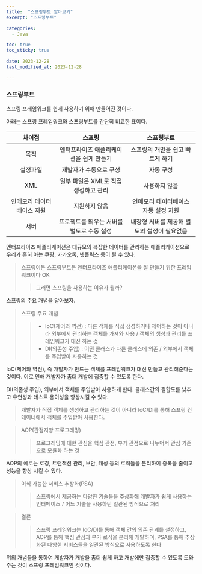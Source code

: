 ```yaml
---
title:  "스프링부트 알아보기"
excerpt: "스프링부트"

categories:
  - Java

toc: true
toc_sticky: true

date: 2023-12-28
last_modified_at: 2023-12-28

---
```


### 스프링부트
스프링 프레임워크를 쉽게 사용하기 위해 만들어진 것이다.

아래는 스프링 프레임워크와 스프링부트를 간단히 비교한 표이다.

|      차이점       |           스프링           |            스프링부트         |
|:--------------:|:-----------------------:|:------------------------:|
|       목적       |  엔터프라이즈 애플리케이션을 쉽게 만들기  |    스프링의 개발을 쉽고 빠르게 하기    |
|      설정파일      |      개발자가 수동으로 구성       |          자동 구성           |
|      XML       | 일부 파일은 XML로 직접 생성하고 관리  |         사용하지 않음          |
| 인메모리 데이터베이스 지원 |         지원하지 않음         |   인메모리 데이터베이스 자동 설정 지원   |
|       서버       | 프로젝트를 띄우는 서버를 별도로 수동 설정 | 내장형 서버를 제공해 별도의 설정이 필요없음 |

엔터프라이즈 애플리케이션은 대규모의 복잡한 데이터를 관리하는 애플리케이션으로 우리가 흔히 아는 쿠팡, 카카오톡, 넷플릭스 등이 될 수 있다.

> 스프링이든 스프링부트든 엔터프라이즈 애플리케이션을 잘 만들기 위한 프레임워크이다 OK
> > 그러면 스프링을 사용하는 이유가 뭘까?

스프링의 주요 개념을 알아보자.

> 스프링 주요 개념
>> * IoC(제어와 역전) : 다른 객체를 직접 생성하거나 제어하는 것이 아니라 외부에서 관리하는 객체를 가져와 사용 / 객체의 생성과 관리를 프레임워크가 대신 하는 것
>> * DI(의존성 주입) : 어떤 클래스가 다른 클래스에 의존 / 외부에서 객체를 주입받아 사용하는 것

IoC(제어와 역전), 즉 개발자가 만드는 객체를 프레임워크가 대신 만들고 관리해준다는 것이다.
이로 인해 개발자가 좀더 개발에 집중할 수 있도록 한다.

DI(의존성 주입), 외부에서 객체를 주입받아 사용하게 한다. 클래스간의 결합도를 낮추고 유연성과 테스트 용이성을 향상시킬 수 있다.

> 개발자가 직접 객체를 생성하고 관리하는 것이 아니라 IoC/DI를 통해 스프링 컨테이너에서 객체를 주입받아 사용한다.

> AOP(관점지향 프로그래밍)
> > 프로그래밍에 대한 관심을 핵심 관점, 부가 관점으로 나누어서 관심 기준으로 모듈화 하는 것

AOP의 예로는 로깅, 트랜잭션 관리, 보안, 캐싱 등의 로직들을 분리하여 중복을 줄이고 성능을 향상 시킬 수 있다.

> 이식 가능한 서비스 추상화(PSA)
> > 스프링에서 제공하는 다양한 기술들을 추상화해 개발자가 쉽게 사용하는 인터페이스 / 어느 기술을 사용하던 일관된 방식으로 처리

> 결론
>> 스프링 프레임워크는 IoC/DI를 통해 객체 간의 의존 관계를 설정하고, AOP를 통해 핵심 관점과 부가 로직을 분리해 개발하며, PSA를 통해 추상화된 다양한 서비스들을 일관된 방식으로 사용하도록 한다

위의 개념들을 통하여 개발자가 개발을 좀더 쉽게 하고 개발에만 집중할 수 있도록 도와주는 것이 스프링 프레임워크인 것이다.